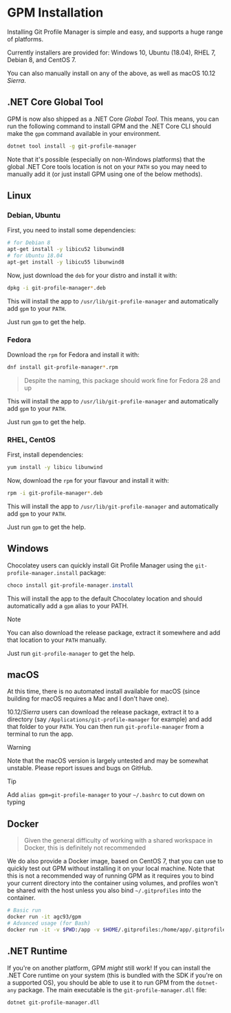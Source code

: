 # GPM Installation

Installing Git Profile Manager is simple and easy, and supports a huge range of platforms.

Currently installers are provided for: Windows 10, Ubuntu (18.04), RHEL 7, Debian 8, and CentOS 7.

You can also manually install on any of the above, as well as macOS 10.12 *Sierra*.

## .NET Core Global Tool

GPM is now also shipped as a .NET Core *Global Tool*. This means, you can run the following command to install GPM and the .NET Core CLI should make the `gpm` command available in your environment.

```bash
dotnet tool install -g git-profile-manager
```

Note that it's possible (especially on non-Windows platforms) that the global .NET Core tools location is not on your `PATH` so you may need to manually add it (or just install GPM using one of the below methods).

## Linux

### Debian, Ubuntu

First, you need to install some dependencies:

```bash
# for Debian 8
apt-get install -y libicu52 libunwind8
# for Ubuntu 18.04
apt-get install -y libicu55 libunwind8
```

Now, just download the `deb` for your distro and install it with:

```bash
dpkg -i git-profile-manager*.deb
```

This will install the app to `/usr/lib/git-profile-manager` and automatically add `gpm` to your `PATH`.

Just run `gpm` to get the help.

### Fedora

Download the `rpm` for Fedora and install it with:

```bash
dnf install git-profile-manager*.rpm
```

> Despite the naming, this package should work fine for Fedora 28 and up

This will install the app to `/usr/lib/git-profile-manager` and automatically add `gpm` to your `PATH`.

Just run `gpm` to get the help.

### RHEL, CentOS

First, install dependencies:

```bash
yum install -y libicu libunwind
```

Now, download the `rpm` for your flavour and install it with:

```bash
rpm -i git-profile-manager*.deb
```

This will install the app to `/usr/lib/git-profile-manager` and automatically add `gpm` to your `PATH`.

Just run `gpm` to get the help.

## Windows

Chocolatey users can quickly install Git Profile Manager using the `git-profile-manager.install` package:

```powershell
choco install git-profile-manager.install
```

This will install the app to the default Chocolatey location and should automatically add a `gpm` alias to your PATH.

> [!NOTE]
> You can also download the release package, extract it somewhere and add that location to your `PATH` manually.

Just run `git-profile-manager` to get the help.

## macOS

At this time, there is no automated install available for macOS (since building for macOS requires a Mac and I don't have one).

10.12/*Sierra* users can download the release package, extract it to a directory (say `/Applications/git-profile-manager` for example) and add that folder to your `PATH`. You can then run `git-profile-manager` from a terminal to run the app.

> [!WARNING]
> Note that the macOS version is largely untested and may be somewhat unstable. Please report issues and bugs on GitHub.

> [!TIP]
> Add `alias gpm=git-profile-manager` to your `~/.bashrc` to cut down on typing

## Docker

> Given the general difficulty of working with a shared workspace in Docker, this is definitely not recommended

We do also provide a Docker image, based on CentOS 7, that you can use to quickly test out GPM without installing it on your local machine. Note that this is not a recommended way of running GPM as it requires you to bind your current directory into the container using volumes, and profiles won't be shared with the host unless you also bind `~/.gitprofiles` into the container.

```bash
# Basic run
docker run -it agc93/gpm
# Advanced usage (for Bash)
docker run -it -v $PWD:/app -v $HOME/.gitprofiles:/home/app/.gitprofiles -w /app agc93/gpm
```

## .NET Runtime

If you're on another platform, GPM _might_ still work! If you can install the .NET Core runtime on your system (this is bundled with the SDK if you're on a supported OS), you should be able to use it to run GPM from the `dotnet-any` package. The main executable is the `git-profile-manager.dll` file:

```bash
dotnet git-profile-manager.dll
```